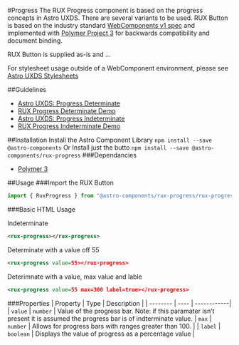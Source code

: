 #Progress
The RUX Progress component is based on the progress concepts in Astro UXDS. There are several variants to be used. RUX Button is based on the industry standard [WebComponents v1 spec](https://html.spec.whatwg.org/multipage/custom-elements.html) and implemented with [Polymer Project 3](https://www.polymer-project.org) for backwards compatibility and document binding. 

RUX Button is supplied as-is and …

For stylesheet usage outside of a WebComponent environment, please see [Astro UXDS Stylesheets](https://bitbucket.org/rocketcom/astro-styles)

##Guidelines
* [Astro UXDS: Progress Determinate](https://www.astrouxds.com/library/progress-determinate)
* [RUX Progress Determinate Demo](https://www.astrouxds.com/library/progress-determinate)
* [Astro UXDS: Progress Indeterminate](https://www.astrouxds.com/library/progress-indeterminate)
* [RUX Progress Indeterminate Demo](https://www.astrouxds.com/library/progress-indeterminate)

##Installation
Install the Astro Component Library
`npm install --save @astro-components`
Or Install just the butto
`npm install --save @astro-components/rux-progress`
###Dependancies
* [Polymer 3](https://www.polymer-project.com)

##Usage
###Import the RUX Button

```javascript
import { RuxProgress } from "@astro-components/rux-progress/rux-progress.js";
```

###Basic HTML Usage

Indeterminate

```xml
<rux-progress></rux-progress>
```

Determinate with a value off 55

```xml
<rux-progress value=55></rux-progress>
```

Deterimnate with a value, max value and lable

```xml
<rux-progress value=55 max=300 label=true></rux-progress>
```

###Properties
| Property | Type | Description |
| -------- | ---- | ------------|
| `value` | `number` | Value of the progress bar. Note: if this paramater isn’t present it is assumed the progress bar is of indterminate value.
| `max` | `number` | Allows for progress bars with ranges greater than 100. |
| `label` | `boolean` | Displays the value of progress as a percentage value |


